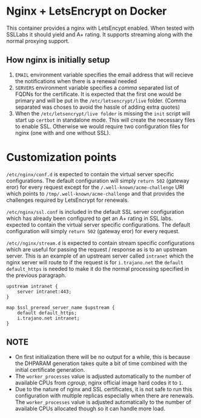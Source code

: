 # Nginx + LetsEncrypt on Docker

This container provides a nginx with LetsEncypt enabled.  When tested with SSLLabs it should yield and A+ rating.  It supports streaming along with the normal proxying support.

## How nginx is initially setup

1. `EMAIL` environment variable specifies the email address that will recieve the notifications when there is a renewal needed
2. `SERVERS` environment variable specifies a *comma* separated list of FQDNs for the certificate.  It is expected that the first one would be primary and will be put in the `/etc/letsencrypt/live` folder.  (Comma separated was choses to avoid the hassle of adding extra quotes)
3. When the `/etc/letsencrypt/live folder` is missing the `init` script will start up `certbot` in standalone mode.  This will create the necessary files to enable SSL.  Otherwise we would require two configuration files for nginx (one with and one without SSL).

# Customization points

`/etc/nginx/conf.d` is expected to contain the virtual server specific configurations.  The default configuration will simply `return 502` (gateway eror) for every request except for the `/.well-known/acme-challenge` URI which points to `/tmp/.well-known/acme-challenge` and that provides the challenges required by LetsEncrypt for renewals.

`/etc/nginx/ssl.conf` is included in the default SSL server configuration which has already been configured to get an A+ rating in SSL labs.  expected to contain the virtual server specific configurations.  The default configuration will simply `return 502` (gateway eror) for every request.

`/etc//nginx/stream.d` is expected to contain stream specific configurations which are useful for passing the request / response as is to an upstream server.  This is an example of an upstream server called `intranet` which the nginx server will route to if the request is for `i.trajano.net` the `default default_https` is needed to make it do the normal processing specified in the previous paragraph.

    upstream intranet {
        server intranet:443;
    }

    map $ssl_preread_server_name $upstream {
        default default_https;
        i.trajano.net intranet;
    }

## NOTE

* On first initialization there will be no output for a while, this is because the DHPARAM generation takes quite a bit of time combined with the initial certificate generation.
* The `worker_processes` value is adjusted automatically to the number of available CPUs from *cgroup*, nginx official image hard codes it to `1`.
* Due to the nature of nginx and SSL certificates, it is not safe to run this configuration with multiple replicas especially when there are renewals.  The `worker_processes` value is adjusted automatically to the number of available CPUs allocated though so it can handle more load.